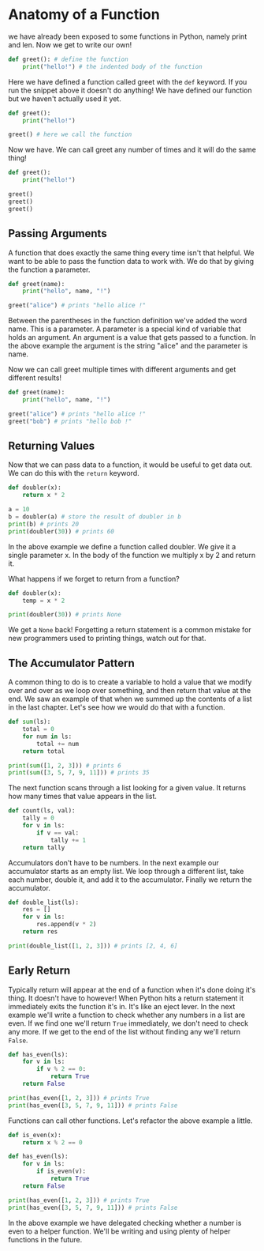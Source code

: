 # Anatomy of a Function

we have already been exposed to some functions in Python, namely print and len. Now we get to write our own!

```python
def greet(): # define the function
    print("hello!") # the indented body of the function
```

Here we have defined a function called greet with the `def` keyword. If you run the snippet above it doesn't do anything! We have defined our function but we haven't actually used it yet.

```python
def greet():
    print("hello!")

greet() # here we call the function
```

Now we have. We can call greet any number of times and it will do the same thing!

```python
def greet():
    print("hello!")

greet()
greet()
greet()
```

## Passing Arguments

A function that does exactly the same thing every time isn't that helpful. We want to be able to pass the function data to work with. We do that by giving the function a parameter.

```python
def greet(name):
    print("hello", name, "!")

greet("alice") # prints "hello alice !"
```

Between the parentheses in the function definition we've added the word name. This is a parameter. A parameter is a special kind of variable that holds an argument. An argument is a value that gets passed to a function. In the above example the argument is the string "alice" and the parameter is name.

Now we can call greet multiple times with different arguments and get different results!

```python
def greet(name):
    print("hello", name, "!")

greet("alice") # prints "hello alice !"
greet("bob") # prints "hello bob !"
```

## Returning Values

Now that we can pass data to a function, it would be useful to get data out. We can do this with the `return` keyword.

```python
def doubler(x):
    return x * 2

a = 10
b = doubler(a) # store the result of doubler in b
print(b) # prints 20
print(doubler(30)) # prints 60
```

In the above example we define a function called doubler. We give it a single parameter x. In the body of the function we multiply x by 2 and return it.

What happens if we forget to return from a function?

```python
def doubler(x):
    temp = x * 2

print(doubler(30)) # prints None
```

We get a `None` back! Forgetting a return statement is a common mistake for new programmers used to printing things, watch out for that.

## The Accumulator Pattern

A common thing to do is to create a variable to hold a value that we modify over and over as we loop over something, and then return that value at the end. We saw an example of that when we summed up the contents of a list in the last chapter. Let's see how we would do that with a function.

```python
def sum(ls):
    total = 0
    for num in ls:
        total += num
    return total

print(sum([1, 2, 3])) # prints 6
print(sum([3, 5, 7, 9, 11])) # prints 35
```

The next function scans through a list looking for a given value. It returns how many times that value appears in the list.

```python
def count(ls, val):
    tally = 0
    for v in ls:
        if v == val:
            tally += 1
    return tally
```

Accumulators don't have to be numbers. In the next example our accumulator starts as an empty list. We loop through a different list, take each number, double it, and add it to the accumulator. Finally we return the accumulator.

```python
def double_list(ls):
    res = []
    for v in ls:
        res.append(v * 2)
    return res

print(double_list([1, 2, 3])) # prints [2, 4, 6]
```

## Early Return

Typically return will appear at the end of a function when it's done doing it's thing. It doesn't have to however! When Python hits a return statement it immediately exits the function it's in. It's like an eject lever. In the next example we'll write a function to check whether any numbers in a list are even. If we find one we'll return `True` immediately, we don't need to check any more. If we get to the end of the list without finding any we'll return `False`.

```python
def has_even(ls):
    for v in ls:
        if v % 2 == 0:
            return True
    return False

print(has_even([1, 2, 3])) # prints True
print(has_even([3, 5, 7, 9, 11])) # prints False
```

Functions can call other functions. Let's refactor the above example a little.

```python
def is_even(x):
    return x % 2 == 0

def has_even(ls):
    for v in ls:
        if is_even(v):
            return True
    return False

print(has_even([1, 2, 3])) # prints True
print(has_even([3, 5, 7, 9, 11])) # prints False
```

In the above example we have delegated checking whether a number is even to a helper function. We'll be writing and using plenty of helper functions in the future.
